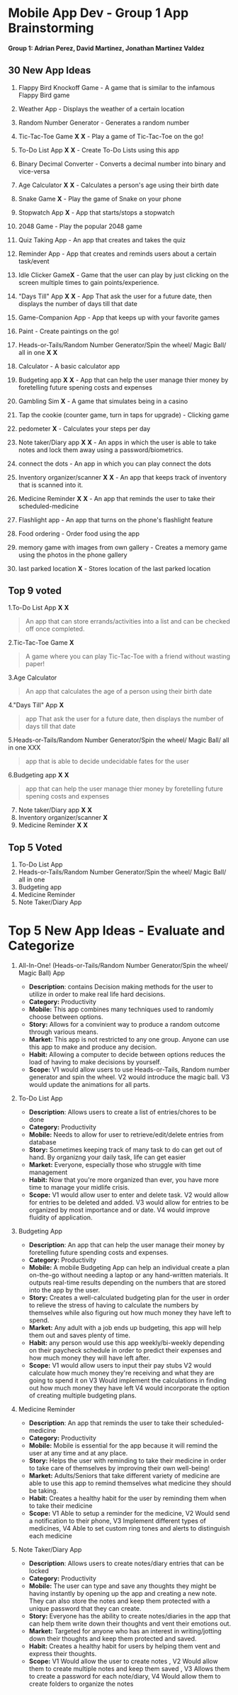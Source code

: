 Mobile App Dev - Group 1 App Brainstorming
===

#### Group 1: Adrian Perez, David Martinez, Jonathan Martinez Valdez


## 30 New App Ideas 
1. Flappy Bird Knockoff Game - A game that is similar to the infamous Flappy Bird game
2. Weather App - Displays the weather of a certain location
3. Random Number Generator - Generates a random number 
4. Tic-Tac-Toe Game **X** **X** - Play a game of Tic-Tac-Toe on the go!
5. To-Do List App **X** **X** - Create To-Do Lists using this app
6. Binary Decimal Converter - Converts a decimal number into binary and vice-versa
7. Age Calculator **X** **X** - Calculates a person's age using their birth date
8. Snake Game **X** - Play the game of Snake on your phone
9. Stopwatch App **X** - App that starts/stops a stopwatch
10. 2048 Game - Play the popular 2048 game

11. Quiz Taking App - An app that creates and takes the quiz 
12. Reminder App - App that creates and reminds users about a certain task/event
13. Idle Clicker Game**X** - Game that the user can play by just clicking on the screen multiple times to gain points/experience.
14. "Days Till" App **X** **X** - App That ask the user for a future date, then displays the number of days till that date
15. Game-Companion App - App that keeps up with your favorite games
16. Paint - Create paintings on the go!
17. Heads-or-Tails/Random Number Generator/Spin the wheel/ Magic Ball/ all in one **X** **X**
18. Calculator - A basic calculator app
19. Budgeting app **X** **X** - App that can help the user manage thier money by foretelling future spening costs and expenses
20. Gambling Sim **X** - A game that simulates being in a casino

21. Tap the cookie (counter game, turn in taps for upgrade) - Clicking game
22. pedometer **X** - Calculates your steps per day
23. Note taker/Diary app **X** **X** - An apps in which the user is able to take notes and lock them away using a password/biometrics.
24. connect the dots - An app in which you can play connect the dots
25. Inventory organizer/scanner **X** **X** - An app that keeps track of inventory that is scanned into it.
26. Medicine Reminder **X** **X** - An app that reminds the user to take their scheduled-medicine
27. Flashlight app - An app that turns on the phone's flashlight feature
28. Food ordering - Order food using the app 
29. memory game with images from own gallery - Creates a memory game using the photos in the phone gallery
30. last parked location **X** - Stores location of the last parked location 



## Top 9 voted
1.To-Do List App **X** **X**
>  An app that can store errands/activities into a list and can be checked off once completed.

2.Tic-Tac-Toe Game **X**
> A game where you can play Tic-Tac-Toe with a friend without wasting paper!

3.Age Calculator
> An app that calculates the age of a person using their birth date

4."Days Till" App **X**
 > app That ask the user for a future date, then displays the number of days till that date

5.Heads-or-Tails/Random Number Generator/Spin the wheel/ Magic Ball/ all in one XXX
 > app that is able to decide undecidable fates for the user

6.Budgeting app **X** **X**
 > app that can help the user manage thier money by foretelling future spening costs and expenses

7. Note taker/Diary app **X** **X**
8. Inventory organizer/scanner **X**
9. Medicine Reminder **X** **X**

## Top 5 Voted
1. To-Do List App
2. Heads-or-Tails/Random Number Generator/Spin the wheel/ Magic Ball/ all in one
3. Budgeting app
4. Medicine Reminder
5. Note Taker/Diary App

# Top 5 New App Ideas - Evaluate and Categorize
1. All-In-One! (Heads-or-Tails/Random Number Generator/Spin the wheel/ Magic Ball) App
   - **Description**: contains Decision making methods for the user to utilize in order to make real life hard decisions.
   - **Category:** Productivity
   - **Mobile:** This app combines many techniques used to randomly choose between options.
   - **Story:** Allows for a convinient way to produce a random outcome through various means.
   - **Market:** This app is not restricted to any one group. Anyone can use this app to make and produce any decision.
   - **Habit:** Allowing a computer to decide between options reduces the load of having to make decisions by yourself.
   - **Scope:** V1 would allow users to use Heads-or-Tails, Random number generator and spin the wheel. V2 would introduce the magic ball. V3 would update the animations for all parts.

2. To-Do List App
   - **Description**: Allows users to create a list of entries/chores to be done
   - **Category:** Productivity
   - **Mobile:** Needs to allow for user to retrieve/edit/delete entries  from database
   - **Story:** Sometimes keeping track of many task to do can get out of hand. By organizng your daily task, life can get easier 
   - **Market:** Everyone, especially those who struggle with time management
   - **Habit:** Now that you're more organized than ever, you have more time to manage your midlife crisis.
   - **Scope:** V1 would allow user to enter and delete  task.  V2 would allow for entries to be deleted and added. V3 would allow for entries to be organized by most importance and or date. V4 would improve fluidity of application.

3. Budgeting App
   - **Description**: An app that can help the user manage their money by foretelling future spending costs and expenses.
   - **Category:** Productivity
   - **Mobile:** A mobile Budgeting App can help an individual create a plan on-the-go without needing a laptop or any hand-written materials. It outputs real-time results depending on the numbers that are stored into the app by the user.
   - **Story:** Creates a well-calculated budgeting plan for the user in order to relieve the stress of having to calculate the numbers by themselves while also figuring out how much money they have left to spend.
   - **Market:** Any adult with a job ends up budgeting, this app will help them out and saves plenty of time.
   - **Habit:** any person would use this app weekly/bi-weekly depending on their paycheck schedule in order to predict their expenses and how much money they will have left after.
   - **Scope:** V1 would allow users to input their pay stubs V2 would calculate how much money they're receiving and what they are going to spend it on V3 Would implement the calculations in finding out how much money they have left V4 would incorporate the option of creating multiple budgeting plans.

4. Medicine Reminder
   - **Description**: An app that reminds the user to take their scheduled-medicine
   - **Category:** Productivity
   - **Mobile:** Mobile is essential for the app because it will remind the user at any time and at any place.
   - **Story:** Helps the user with reminding to take their medicine in order to take care of themselves by improving their own well-being!
   - **Market:** Adults/Seniors that take different variety of medicine are able to use this app to remind themselves what medicine they should be taking.
   - **Habit:** Creates a healthy habit for the user by reminding them when to take their medicine
   - **Scope:** V1 Able to setup a reminder for the medicine, V2 Would send a notification to their phone, V3 Implement different types of medicines, V4 Able to set custom ring tones and alerts to distinguish each medicine

5. Note Taker/Diary App
   - **Description**: Allows users to create notes/diary entries that can be locked
   - **Category:** Productivity
   - **Mobile:** The user can type and save any thoughts they might be having instantly by opening up the app and creating a new note. They can also store the notes and keep them protected with a unique password that they can create.
   - **Story:** Everyone has the ability to create notes/diaries in the app that can help them write down their thoughts and vent their emotions out.
   - **Market:** Targeted for anyone who has an interest in writing/jotting down their thoughts and keep them protected and saved.
   - **Habit:** Creates a healthy habit for users by helping them vent and express their thoughts.
   - **Scope:** V1 Would allow the user to create notes , V2 Would allow them to create multiple notes and keep them saved , V3 Allows them to create a password for each note/diary, V4 Would allow them to create folders to organize the notes
